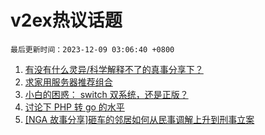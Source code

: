 # v2ex热议话题

`最后更新时间：2023-12-09 03:06:40 +0800`

1. [有没有什么灵异/科学解释不了的真事分享下？](https://www.v2ex.com/t/998674)
1. [求家用服务器推荐组合](https://www.v2ex.com/t/998550)
1. [小白的困惑： switch 双系统，还是正版？](https://www.v2ex.com/t/998562)
1. [讨论下 PHP 转 go 的水平](https://www.v2ex.com/t/998612)
1. [[NGA 故事分享]砸车的邻居如何从民事调解上升到刑事立案](https://www.v2ex.com/t/998693)

